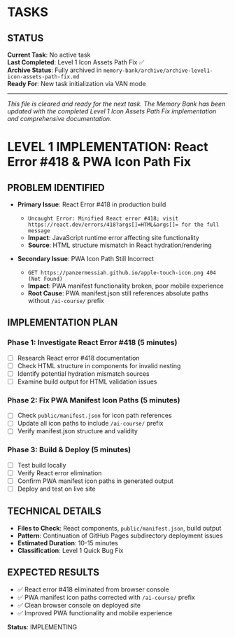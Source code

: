 # TASKS

## STATUS
**Current Task**: No active task  
**Last Completed**: Level 1 Icon Assets Path Fix ✅  
**Archive Status**: Fully archived in `memory-bank/archive/archive-level1-icon-assets-path-fix.md`  
**Ready For**: New task initialization via VAN mode

---

*This file is cleared and ready for the next task. The Memory Bank has been updated with the completed Level 1 Icon Assets Path Fix implementation and comprehensive documentation.*

# LEVEL 1 IMPLEMENTATION: React Error #418 & PWA Icon Path Fix

## PROBLEM IDENTIFIED
- **Primary Issue**: React Error #418 in production build
  - `Uncaught Error: Minified React error #418; visit https://react.dev/errors/418?args[]=HTML&args[]= for the full message`
  - **Impact**: JavaScript runtime error affecting site functionality
  - **Source**: HTML structure mismatch in React hydration/rendering

- **Secondary Issue**: PWA Icon Path Still Incorrect
  - `GET https://panzermessiah.github.io/apple-touch-icon.png 404 (Not Found)`
  - **Impact**: PWA manifest functionality broken, poor mobile experience
  - **Root Cause**: PWA manifest.json still references absolute paths without `/ai-course/` prefix

## IMPLEMENTATION PLAN

### Phase 1: Investigate React Error #418 (5 minutes)
- [ ] Research React error #418 documentation
- [ ] Check HTML structure in components for invalid nesting
- [ ] Identify potential hydration mismatch sources
- [ ] Examine build output for HTML validation issues

### Phase 2: Fix PWA Manifest Icon Paths (5 minutes)
- [ ] Check `public/manifest.json` for icon path references
- [ ] Update all icon paths to include `/ai-course/` prefix
- [ ] Verify manifest.json structure and validity

### Phase 3: Build & Deploy (5 minutes)
- [ ] Test build locally
- [ ] Verify React error elimination
- [ ] Confirm PWA manifest icon paths in generated output
- [ ] Deploy and test on live site

## TECHNICAL DETAILS
- **Files to Check**: React components, `public/manifest.json`, build output
- **Pattern**: Continuation of GitHub Pages subdirectory deployment issues
- **Estimated Duration**: 10-15 minutes
- **Classification**: Level 1 Quick Bug Fix

## EXPECTED RESULTS
- ✅ React error #418 eliminated from browser console
- ✅ PWA manifest icon paths corrected with `/ai-course/` prefix
- ✅ Clean browser console on deployed site
- ✅ Improved PWA functionality and mobile experience

**Status**: IMPLEMENTING
